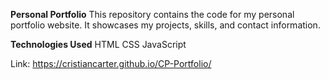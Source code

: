 **Personal Portfolio**
This repository contains the code for my personal portfolio website. It showcases my projects, skills, and contact information.


**Technologies Used**
HTML
CSS
JavaScript


Link: https://cristiancarter.github.io/CP-Portfolio/
